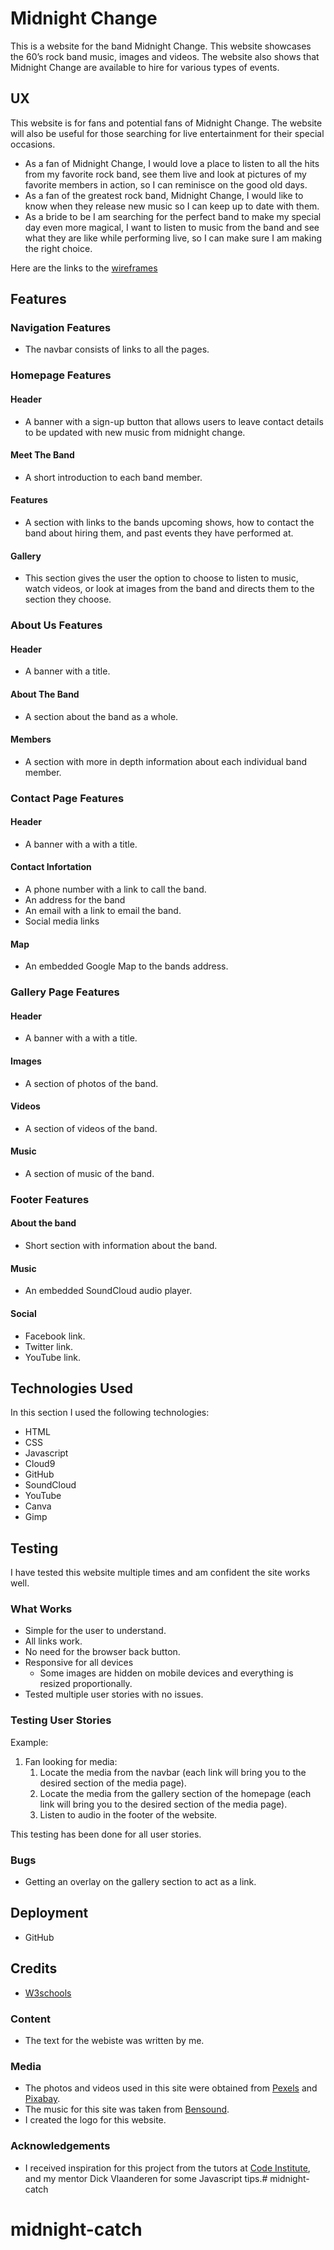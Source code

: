 # Midnight Change

This is a website for the band Midnight Change. This website showcases the 60’s rock band music, images and videos. 
The website also shows that Midnight Change are available to hire for various types of events.


## UX

This website is for fans and potential fans of Midnight Change. The website will also be useful for those searching for live entertainment for their special occasions.

- As a fan of Midnight Change, I would love a place to listen to all the hits from my favorite rock band, see them live and look at pictures of my favorite members in action, so I can reminisce on the good old days. 
- As a fan of the greatest rock band, Midnight Change, I would like to know when they release new music so I can keep up to date with them.
- As a bride to be I am searching for the perfect band to make my special day even more magical, I want to listen to music from the band and see what they are like while performing live, so I can make sure I am making the right choice.

Here are the links to the [wireframes](https://wireframe.cc/PWEADn)

## Features

### Navigation Features
- The navbar consists of links to all the pages.

### Homepage Features

#### Header
- A banner with a sign-up button that allows users to leave contact details to be updated with new music from midnight change.

#### Meet The Band
- A short introduction to each band member.

#### Features
-  A section with links to the bands upcoming shows, how to contact the band about hiring them, and past events they have performed at.

#### Gallery
- This section gives the user the option to choose to listen to music, watch videos, or look at images from the band and directs them to the section they choose.

### About Us Features

#### Header
- A banner with a title.

#### About The Band
- A section about the band as a whole.

#### Members
-  A section with more in depth information about each individual band member.

### Contact Page Features

#### Header
- A banner with a with a title.

#### Contact Infortation
- A phone number with a link to call the band.
- An address for the band
- An email with a link to email the band.
- Social media links

#### Map
-  An embedded Google Map to the bands address.

### Gallery Page Features

#### Header
- A banner with a with a title.

#### Images
- A section of photos of the band.

#### Videos
- A section of videos of the band.

#### Music
- A section of music of the band.

### Footer Features

#### About the band
- Short section with information about the band.

#### Music
- An embedded SoundCloud audio player.

#### Social
- Facebook link.
- Twitter link.
- YouTube link.


## Technologies Used

In this section I used the following technologies:

- HTML
- CSS
- Javascript
- Cloud9
- GitHub
- SoundCloud
- YouTube
- Canva
- Gimp

## Testing

I have tested this website multiple times and am confident the site works well.  
### What Works
- Simple for the user to understand.
- All links work.
- No need for the browser back button.
- Responsive for all devices
    - Some images are hidden on mobile devices and everything is resized proportionally.
- Tested multiple user stories with no issues.

### Testing User Stories
Example:
  
1. Fan looking for media:
    1. Locate the media from the navbar (each link will bring you to the desired section of the media page).
    2. Locate the media from the gallery section of the homepage (each link will bring you to the desired section of the media page).
    3. Listen to audio in the footer of the website.
    
This testing has been done for all user stories.

### Bugs
- Getting an overlay on the gallery section to act as a link.

## Deployment
- GitHub

## Credits
- [W3schools](https://www.w3schools.com/howto/howto_css_image_overlay.asp)

### Content
- The text for the webiste was written by me.

### Media
- The photos and videos used in this site were obtained from [Pexels](pexels.com) and [Pixabay](pixabay.com). 
- The music for this site was taken from [Bensound](https://www.bensound.com/royalty-free-music).
- I created the logo for this website.

### Acknowledgements

- I received inspiration for this project from the tutors at [Code Institute](codeinstitute.com), and my mentor Dick Vlaanderen for some Javascript tips.# midnight-catch
# midnight-catch
